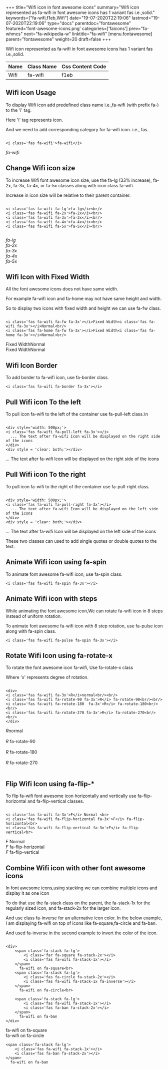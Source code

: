 +++
title="Wifi icon in font awesome icons"
summary="Wifi icon represented as fa-wifi in font awesome icons has 1 variant fas i.e.,solid."
keywords=["fa-wifi,f1eb,Wifi"]
date="19-07-2020T22:19:06"
lastmod="19-07-2020T22:19:06"
type="docs"
parentdoc="fontawesome"
featured='font-awesome-icons.png'
categories=['faicons']
prev="fa-whmcs"
next="fa-wikipedia-w"
linktitle="fa-wifi"
[menu.fontawesome]
parent="fontawesome"
weight=20
draft=false
+++


Wifi icon represented as fa-wifi in font awesome icons has 1 variant fas i.e.,solid.

<div class='table-responsive'><table class='table'><thead><tr><th>Name</th><th>Class Name</th><th>Css Content Code</th></tr></thead><tbody><tr><td>Wifi</td><td>fa-wifi</td><td>f1eb</td></tr></tbody></table></div>



## Wifi icon Usage

To display Wifi icon add predefined class name i.e.,fa-wifi (with prefix fa-) to the 'i' tag.

Here 'i' tag represents icon.

And we need to add corresponding category for fa-wifi icon. i.e., fas.


```

<i class='fas fa-wifi'>fa-wifi</i>
```

<i class='fas fa-wifi'>fa-wifi</i>




## Change Wifi icon size
To increase Wifi font awesome icon size, use the fa-lg (33% increase), fa-2x, fa-3x, fa-4x, or fa-5x classes along with icon class fa-wifi.

Increase in icon size will be relative to their parent container. 

```

<i class='fas fa-wifi fa-lg'>fa-lg</i><br/>
<i class='fas fa-wifi fa-2x'>fa-2x</i><br/>
<i class='fas fa-wifi fa-3x'>fa-3x</i><br/>
<i class='fas fa-wifi fa-4x'>fa-4x</i><br/>
<i class='fas fa-wifi fa-5x'>fa-5x</i><br/>
            
```

<i class='fas fa-wifi fa-lg'>fa-lg</i><br/>
<i class='fas fa-wifi fa-2x'>fa-2x</i><br/>
<i class='fas fa-wifi fa-3x'>fa-3x</i><br/>
<i class='fas fa-wifi fa-4x'>fa-4x</i><br/>
<i class='fas fa-wifi fa-5x'>fa-5x</i><br/>
            



## Wifi Icon with Fixed Width 

All the font awesome icons does not have same width.

For example fa-wifi icon and fa-home may not have same height and width.

So to display two icons with fixed width and height we can use fa-fw class.


```

<i class='fas fa-wifi fa-fw fa-3x'></i>Fixed Width<i class='fas fa-wifi fa-3x'></i>Normal<br/>
<i class='fas fa-home fa-fw fa-3x'></i>Fixed Width<i class='fas fa-home fa-3x'></i>Normal<br/>
```

<i class='fas fa-wifi fa-fw fa-3x'></i>Fixed Width<i class='fas fa-wifi fa-3x'></i>Normal<br/>
<i class='fas fa-home fa-fw fa-3x'></i>Fixed Width<i class='fas fa-home fa-3x'></i>Normal<br/>



## Wifi Icon Border 

To add border to fa-wifi icon, use fa-border class.


```
<i class='fas fa-wifi fa-border fa-3x'></i>

```
<i class='fas fa-wifi fa-border fa-3x'></i>





## Pull Wifi icon To the left

To pull icon fa-wifi to the left of the container use fa-pull-left class.\n

```

<div style='width: 500px;'>
<i class='fas fa-wifi fa-pull-left fa-3x'></i>
  ... The text after fa-wifi Icon will be displayed on the right side of the icons
</div>
<div style = 'clear: both;'></div>
```

<div style='width: 500px;'>
<i class='fas fa-wifi fa-pull-left fa-3x'></i>
  ... The text after fa-wifi Icon will be displayed on the right side of the icons
</div>
<div style = 'clear: both;'></div>




## Pull Wifi icon To the right
To pull icon fa-wifi to the right of the container use fa-pull-right class.

```

<div style='width: 500px;'>
<i class='fas fa-wifi fa-pull-right fa-3x'></i>
  ... The text after fa-wifi Icon will be displayed on the left side of the icons
</div>
<div style = 'clear: both;'></div>
```

<div style='width: 500px;'>
<i class='fas fa-wifi fa-pull-right fa-3x'></i>
  ... The text after fa-wifi Icon will be displayed on the left side of the icons
</div>
<div style = 'clear: both;'></div>

These two classes can used to add single quotes or double quotes to the text.


## Animate Wifi icon using fa-spin
To animate font awesome fa-wifi icon, use fa-spin class.

```
<i class='fas fa-wifi fa-spin fa-3x'></i>
```
<i class='fas fa-wifi fa-spin fa-3x'></i>




## Animate Wifi icon with steps
While animating the font awesome icon,We can rotate fa-wifi icon in 8 steps instead of uniform rotation.

To animate font awesome fa-wifi icon with 8 step rotation, use fa-pulse icon along with fa-spin class.


```
<i class='fas fa-wifi fa-pulse fa-spin fa-3x'></i>

```
<i class='fas fa-wifi fa-pulse fa-spin fa-3x'></i>





## Rotate Wifi Icon using fa-rotate-x
To rotate the font awesome icon fa-wifi, Use fa-rotate-x class

Where 'x' represents degree of rotation.


```

<div>
<i class='fas fa-wifi fa-3x'>R</i>normal<br/><br/>
<i class='fas fa-wifi fa-rotate-90 fa-3x'>R</i> fa-rotate-90<br/><br/> 
<i class='fas fa-wifi fa-rotate-180  fa-3x'>R</i> fa-rotate-180<br/><br/> 
<i class='fas fa-wifi fa-rotate-270 fa-3x'>R</i> fa-rotate-270<br/><br/>
</div>
```

<div>
<i class='fas fa-wifi fa-3x'>R</i>normal<br/><br/>
<i class='fas fa-wifi fa-rotate-90 fa-3x'>R</i> fa-rotate-90<br/><br/> 
<i class='fas fa-wifi fa-rotate-180  fa-3x'>R</i> fa-rotate-180<br/><br/> 
<i class='fas fa-wifi fa-rotate-270 fa-3x'>R</i> fa-rotate-270<br/><br/>
</div>




## Flip Wifi Icon using fa-flip-*
To flip fa-wifi font awesome icon horizontally and vertically use fa-flip-horizontal and fa-flip-vertical classes. 

```

<i class='fas fa-wifi fa-3x'>F</i> Normal <br>
<i class='fas fa-wifi fa-flip-horizontal fa-3x'>F</i> fa-flip-horizontal<br>
<i class='fas fa-wifi fa-flip-vertical fa-3x'>F</i> fa-flip-vertical<br>
```

<i class='fas fa-wifi fa-3x'>F</i> Normal <br>
<i class='fas fa-wifi fa-flip-horizontal fa-3x'>F</i> fa-flip-horizontal<br>
<i class='fas fa-wifi fa-flip-vertical fa-3x'>F</i> fa-flip-vertical<br>




## Combine Wifi icon with other font awesome icons
In font awesome icons,using stacking we can combine multiple icons and display it as one icon 

To do that use the fa-stack class on the parent, the fa-stack-1x for the regularly sized icon, and fa-stack-2x for the larger icon.

And use class fa-inverse for an alternative icon color. 
In the below example, I am displaying fa-wifi on top of icons like fa-square,fa-circle and fa-ban.

And used fa-inverse in the second example to invert the color of the icon.

```

<div>
    <span class='fa-stack fa-lg'>
        <i class='far fa-square fa-stack-2x'></i>
        <i class='fas fa-wifi fa-stack-1x'></i>
    </span>
      fa-wifi on fa-square<br>
    <span class='fa-stack fa-lg'>
        <i class='fas fa-circle fa-stack-2x'></i>
        <i class='fas fa-wifi fa-stack-1x fa-inverse'></i>
    </span>
      fa-wifi on fa-circle<br>

    <span class='fa-stack fa-lg'>
        <i class='fas fa-wifi fa-stack-1x'></i>
        <i class='fas fa-ban fa-stack-2x'></i>
    </span>
      fa-wifi on fa-ban
</div>
```

<div>
    <span class='fa-stack fa-lg'>
        <i class='far fa-square fa-stack-2x'></i>
        <i class='fas fa-wifi fa-stack-1x'></i>
    </span>
      fa-wifi on fa-square<br>
    <span class='fa-stack fa-lg'>
        <i class='fas fa-circle fa-stack-2x'></i>
        <i class='fas fa-wifi fa-stack-1x fa-inverse'></i>
    </span>
      fa-wifi on fa-circle<br>

    <span class='fa-stack fa-lg'>
        <i class='fas fa-wifi fa-stack-1x'></i>
        <i class='fas fa-ban fa-stack-2x'></i>
    </span>
      fa-wifi on fa-ban
</div>







